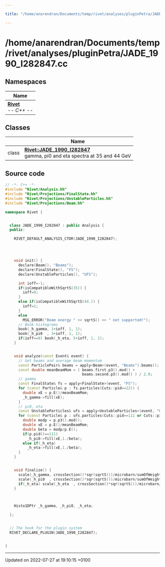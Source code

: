 ```yaml
---

title: "/home/anarendran/Documents/temp/rivet/analyses/pluginPetra/JADE_1990_I282847.cc"

---
```


# /home/anarendran/Documents/temp/rivet/analyses/pluginPetra/JADE_1990_I282847.cc



## Namespaces

| Name           |
| -------------- |
| **[Rivet](http://example.org/namespaces/namespacerivet/)** <br>-*- C++ -*-  |

## Classes

|                | Name           |
| -------------- | -------------- |
| class | **[Rivet::JADE_1990_I282847](http://example.org/classes/classrivet_1_1jade__1990__i282847/)** <br>gamma, pi0 and eta spectra at 35 and 44 GeV  |




## Source code

```cpp
// -*- C++ -*-
#include "Rivet/Analysis.hh"
#include "Rivet/Projections/FinalState.hh"
#include "Rivet/Projections/UnstableParticles.hh"
#include "Rivet/Projections/Beam.hh"

namespace Rivet {


  class JADE_1990_I282847 : public Analysis {
  public:

    RIVET_DEFAULT_ANALYSIS_CTOR(JADE_1990_I282847);




    void init() {
      declare(Beam(), "Beams");
      declare(FinalState(), "FS");
      declare(UnstableParticles(), "UFS");

      int ioff=-1;
      if(isCompatibleWithSqrtS(35)) {
        ioff=0;
      }
      else if(isCompatibleWithSqrtS(44.)) {
        ioff=1;
      }
      else
        MSG_ERROR("Beam energy " << sqrtS() << " not supported!");
      // Book histograms
      book(_h_gamma, 1+ioff, 1, 1);
      book(_h_pi0  , 3+ioff, 1, 1);
      if(ioff==0) book(_h_eta, 5+ioff, 1, 1);
    }


    void analyze(const Event& event) {
      // Get beams and average beam momentum
      const ParticlePair& beams = apply<Beam>(event, "Beams").beams();
      const double meanBeamMom = ( beams.first.p3().mod() +
                                   beams.second.p3().mod() ) / 2.0;
      // gamma
      const FinalState& fs = apply<FinalState>(event, "FS");
      for (const Particle& p : fs.particles(Cuts::pid==22)) {
        double xE = p.E()/meanBeamMom;
        _h_gamma->fill(xE);
      }
      // pi0, eta
      const UnstableParticles& ufs = apply<UnstableParticles>(event, "UFS");
      for (const Particle& p : ufs.particles(Cuts::pid==111 or Cuts::pid==221)) {
        double modp = p.p3().mod();
        double xE = p.E()/meanBeamMom;
        double beta = modp/p.E();
        if(p.pid()==111)
          _h_pi0->fill(xE,1./beta);
        else if(_h_eta)
          _h_eta->fill(xE,1./beta);
      }
    }


    void finalize() {
      scale(_h_gamma, crossSection()*sqr(sqrtS())/microbarn/sumOfWeights());
      scale(_h_pi0  , crossSection()*sqr(sqrtS())/microbarn/sumOfWeights());
      if(_h_eta) scale(_h_eta  , crossSection()*sqr(sqrtS())/microbarn/sumOfWeights());
    }



    Histo1DPtr _h_gamma, _h_pi0, _h_eta;

  };


  // The hook for the plugin system
  RIVET_DECLARE_PLUGIN(JADE_1990_I282847);


}
```


-------------------------------

Updated on 2022-07-27 at 19:10:15 +0100
